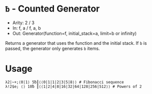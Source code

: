 # `ƀ` - Counted Generator

- Arity: 2 / 3
- In: f, a / f, a, b
- Out: Generator(function=f, initial_stack=a, limit=b or infinity)

Returns a generator that uses the function and the initial stack. If `b` is passed, the generator only generates `b` items.

# Usage
```
λ2|~+;⟨0|1⟩ 5ƀ║⟨⟨0|1|1|2|3|5|8⟩⟩ # Fibonacci sequence
λ!2$e; ⟨⟩ 10ƀ ║⟨⟨1|2|4|8|16|32|64|128|256|512⟩⟩ # Powers of 2
```
